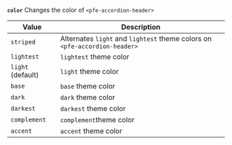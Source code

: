 **`color`**
Changes the color of `<pfe-accordion-header>`

| Value             | Description                                                               |
| ----------------- | ------------------------------------------------------------------------- |
| `striped`         | Alternates `light` and `lightest` theme colors on `<pfe-accordion-header>` |
| `lightest`        | `lightest` theme color                                                    |
| `light` (default) | `light` theme color                                                       |
| `base`            | `base` theme color                                                        |
| `dark`            | `dark` theme color                                                        |
| `darkest`         | `darkest` theme color                                                     |
| `complement`      | `complement`theme color                                                   |
| `accent`          | `accent` theme color                                                      |